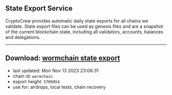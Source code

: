 ## State Export Service
CryptoCrew provides automatic daily state exports for all chains we validate. State export files can be used as genesis files and are a snapshot of the current blockchain state, including all validators, accounts, balances and delegations.

---
**Download: [wormchain state export](https://dl.ccvalidators.com/SERVICE/wormchain/wormchain_export_5709954.json)**
---

- last updated: Mon Nov 13 2023 23:06:31
- chain id: `wormchain`
- export height: `5709954`
- use for: airdrops, local tests, chain recovery

